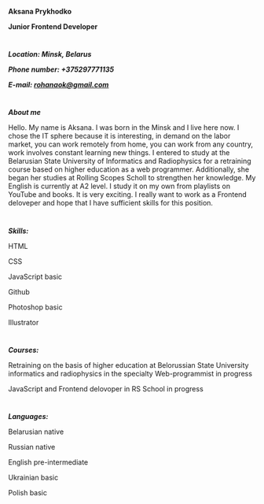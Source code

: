 **Aksana Prykhodko**

**Junior Frontend Developer**

#

_**Location: Minsk, Belarus**_

_**Phone number: +375297771135**_

_**E-mail: rohanaok@gmail.com**_

#

_**About me**_

Hello. My name is Aksana. I was born in the Minsk and I live here now. I chose the IT sphere because it is interesting, in demand on the labor market, you can work remotely from home, you can work from any country, work involves constant learning new things. I entered to study at the Belarusian State University of Informatics and Radiophysics for a retraining course based on higher education as a web programmer. Additionally, she began her studies at Rolling Scopes Scholl to strengthen her knowledge.
My English is currently at A2 level. I study it on my own from playlists on YouTube and books. It is very exciting. I really want to work as a Frontend deloveper and hope that I have sufficient skills for this position. 

#

_**Skills:**_

HTML

CSS

JavaScript basic

Github

Photoshop basic

Illustrator 

#

_**Courses:**_

Retraining on the basis of higher education at Belorussian State University informatics and radiophysics in the specialty Web-programmist in progress 

JavaScript and Frontend delovoper in RS School in progress 

#

_**Languages:**_

Belarusian native 

Russian native 

English pre-intermediate

Ukrainian basic

Polish basic
